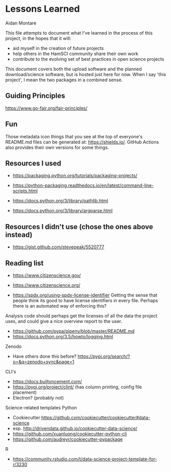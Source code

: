 # Lessons Learned
Aidan Montare

This file attempts to document what I've learned in the process of this project, in the hopes that
it will:
- aid myself in the creation of future projects
- help others in the HamSCI community share their own work
- contribute to the evolving set of best practices in open science projects

This document covers both the upload software and the planned
download/science software, but is hosted just here for now. When I say
'this project', I mean the two packages in a combined sense.

## Guiding Principles
https://www.go-fair.org/fair-principles/

## Fun

Those metadata icon things that you see at the top of everyone's README.md files
can be generated at: https://shields.io/.
GitHub Actions also provides their own versions for some things.

## Resources I used
- https://packaging.python.org/tutorials/packaging-projects/
- https://python-packaging.readthedocs.io/en/latest/command-line-scripts.html

- https://docs.python.org/3/library/pathlib.html
- https://docs.python.org/3/library/argparse.html

## Resources I didn't use (chose the ones above instead)
- https://gist.github.com/stevepeak/5520777

## Reading list
- https://www.citizenscience.gov/
- https://www.citizenscience.org/

- https://spdx.org/using-spdx-license-identifier
Getting the sense that people think its good to have license identifiers in
every file. Perhaps there is an automated way of enforcing this?

Analysis code should perhaps get the licenses of all the data the project uses,
and could give a nice overview report to the user.

- https://github.com/pypa/pipenv/blob/master/README.md
- https://docs.python.org/3.5/howto/logging.html

Zenodo
- Have others done this before?
https://pypi.org/search/?o=&q=zenodo+sync&page=1

CLI's
- https://docs.builtoncement.com/
- https://pypi.org/project/clint/ (has column printing, config file placement)
- Electron? (probably not)

Science-related templates
Python
- Cookiecutter https://github.com/cookiecutter/cookiecutter#data-science
- esp. http://drivendata.github.io/cookiecutter-data-science/
- https://github.com/xuanluong/cookiecutter-python-cli
- https://github.com/audreyr/cookiecutter-pypackage

R
- https://community.rstudio.com/t/data-science-project-template-for-r/3230
